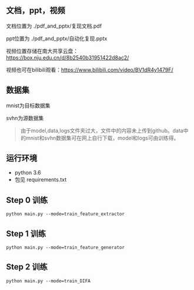 ## 文档，ppt，视频
文档位置为 ./pdf_and_pptx/复现文档.pdf

ppt位置为 ./pdf_and_pptx/自动化复现.pptx

视频位置存储在南大共享云盘：https://box.nju.edu.cn/d/8b2540b31951422d8ac2/

视频也可在bilibili观看：https://www.bilibili.com/video/BV1dR4y1479F/
## 数据集
mnist为目标数据集

svhn为源数据集

>由于model,data,logs文件夹过大，文件中的内容未上传到github。data中的mnist和svhn数据集可在网上自行下载，model和logs可由训练得。
## 运行环境
* python 3.6
* 包见 requirements.txt

## Step 0 训练

~~~
python main.py --mode=train_feature_extractor
~~~

## Step 1 训练

~~~
python main.py --mode=train_feature_generator
~~~

## Step 2 训练

~~~
python main.py --mode=train_DIFA
~~~



